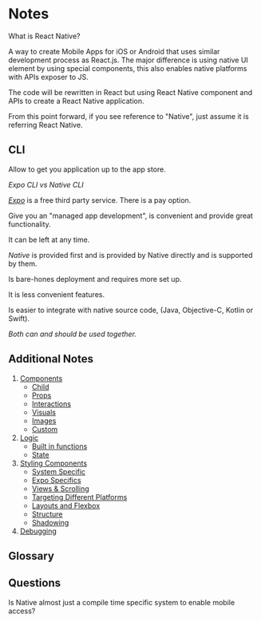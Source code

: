 # Notes

What is React Native? 

A way to create Mobile Apps for iOS or Android that uses similar development process as React.js. The major difference is using native UI element by using special components, this also enables native platforms with APIs exposer to JS.

The code will be rewritten in React but using React Native component and APIs to create a React Native application.

From this point forward, if you see reference to "Native", just assume it is referring React Native.

## CLI

Allow to get you application up to the app store.

_Expo CLI vs Native CLI_

[*Expo*](https://docs.expo.dev/) is a free third party service. There is a pay option. 

Give you an "managed app development", is convenient and provide great functionality. 

It can be left at any time.

*Native* is provided first and is provided by Native directly and is supported by them.

Is bare-hones deployment and requires more set up.

It is less convenient features.

Is easier to integrate with native source code, (Java, Objective-C, Kotlin or Swift).

*Both can and should be used together.*

## Additional Notes

1. [Components](./Components.md)
    - [Child](./Components.md/#child-components)
    - [Props](./Components.md/#props)
    - [Interactions](./Components.md/#interactions)
    - [Visuals](./Components.md/#visuals)
    - [Images](./Components.md/#images)
    - [Custom](./Components.md/#custom)
1. [Logic](./Logic.md)
    - [Built in functions](./Logic.md/#built-in-functions)
    - [State](./Logic.md/#state)
1. [Styling Components](./Styling.md)
    - [System Specific](./Styling.md/#system-specific)
    - [Expo Specifics](./Styling.md/#expo-specific)
    - [Views & Scrolling](./Styling.md/#styling-components)
    - [Targeting Different Platforms](./Styling.md/#targeting-different-platforms)
    - [Layouts and Flexbox](./Styling.md/#layouts-and-flexbox)
    - [Structure](./Styling.md/#structure)
    - [Shadowing](./Styling.md/#shadowing)
1. [Debugging](./Debugging.md)

## Glossary

## Questions

Is Native almost just a compile time specific system to enable mobile access?